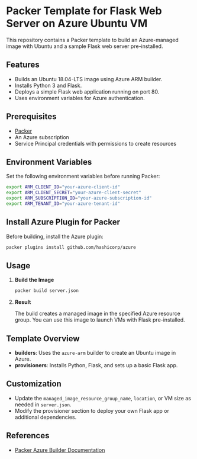 # Packer Template for Flask Web Server on Azure Ubuntu VM

This repository contains a Packer template to build an Azure-managed image with Ubuntu and a sample Flask web server pre-installed.

## Features

- Builds an Ubuntu 18.04-LTS image using Azure ARM builder.
- Installs Python 3 and Flask.
- Deploys a simple Flask web application running on port 80.
- Uses environment variables for Azure authentication.

## Prerequisites

- [Packer](https://www.packer.io/downloads)
- An Azure subscription
- Service Principal credentials with permissions to create resources

## Environment Variables

Set the following environment variables before running Packer:

```sh
export ARM_CLIENT_ID="your-azure-client-id"
export ARM_CLIENT_SECRET="your-azure-client-secret"
export ARM_SUBSCRIPTION_ID="your-azure-subscription-id"
export ARM_TENANT_ID="your-azure-tenant-id"
```

## Install Azure Plugin for Packer

Before building, install the Azure plugin:

```sh
packer plugins install github.com/hashicorp/azure
```

## Usage

1. **Build the Image**

   ```sh
   packer build server.json
   ```

2. **Result**

   The build creates a managed image in the specified Azure resource group. You can use this image to launch VMs with Flask pre-installed.

## Template Overview

- **builders**: Uses the `azure-arm` builder to create an Ubuntu image in Azure.
- **provisioners**: Installs Python, Flask, and sets up a basic Flask app.

## Customization

- Update the `managed_image_resource_group_name`, `location`, or VM size as needed in `server.json`.
- Modify the provisioner section to deploy your own Flask app or additional dependencies.

## References

- [Packer Azure Builder Documentation](https://developer.hashicorp.com/packer/plugins/builders/azure/azure-arm)